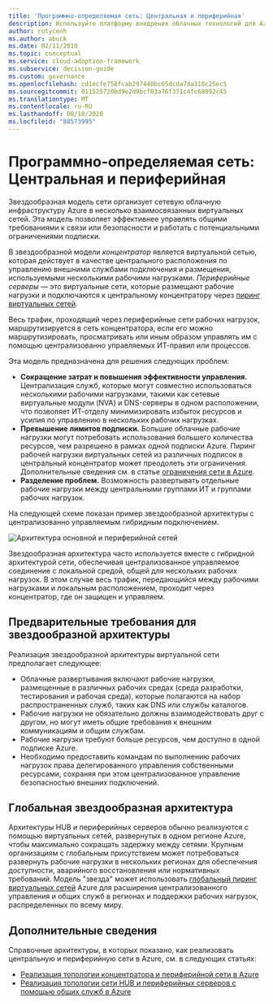 ```yaml
---
title: 'Программно-определяемая сеть: Центральная и периферийная'
description: Используйте платформу внедрения облачных технологий для Azure, чтобы узнать, как в центральных и периферийных сетях организована сетевая инфраструктура в несколько подключенных виртуальных сетей.
author: rotycenh
ms.author: abuck
ms.date: 02/11/2019
ms.topic: conceptual
ms.service: cloud-adoption-framework
ms.subservice: decision-guide
ms.custom: governance
ms.openlocfilehash: cd1ecfe758fcab297440bc65dcda7da310c25ec5
ms.sourcegitcommit: 011525720bd9e2d9bcf03a76f371c4fc68092c45
ms.translationtype: MT
ms.contentlocale: ru-RU
ms.lasthandoff: 08/18/2020
ms.locfileid: "88573995"
---
```

# <a name="software-defined-networking-hub-and-spoke"></a>Программно-определяемая сеть: Центральная и периферийная

Звездообразная модель сети организует сетевую облачную инфраструктуру Azure в несколько взаимосвязанных виртуальных сетей. Эта модель позволяет эффективнее управлять общими требованиями к связи или безопасности и работать с потенциальными ограничениями подписки.

В звездообразной модели _концентратор_ является виртуальной сетью, которая действует в качестве центрального расположения по управлению внешними службами подключения и размещения, используемыми несколькими рабочими нагрузками. _Периферийные серверы_ — это виртуальные сети, которые размещают рабочие нагрузки и подключаются к центральному концентратору через [пиринг виртуальных сетей](/azure/virtual-network/virtual-network-peering-overview).

Весь трафик, проходящий через периферийные сети рабочих нагрузок, маршрутизируется в сеть концентратора, если его можно маршрутизировать, просматривать или иным образом управлять им с помощью централизованно управляемых ИТ-правил или процессов.

Эта модель предназначена для решения следующих проблем:

- **Сокращение затрат и повышения эффективности управления.** Централизация служб, которые могут совместно использоваться несколькими рабочими нагрузками, такими как сетевые виртуальные модули (NVA) и DNS-серверы в одном расположении, что позволяет ИТ-отделу минимизировать избыток ресурсов и усилия по управлению в нескольких рабочих нагрузках.
- **Превышение лимитов подписки.** Большие облачные рабочие нагрузки могут потребовать использования большего количества ресурсов, чем разрешено в рамках одной подписки Azure. Пиринг рабочей нагрузки виртуальных сетей из различных подписок в центральный концентратор может преодолеть эти ограничения. Дополнительные сведения см. в статье [ограничения сети в Azure](/azure/azure-resource-manager/management/azure-subscription-service-limits#networking-limits).
- **Разделение проблем.** Возможность развертывать отдельные рабочие нагрузки между центральными группами ИТ и группами рабочих нагрузок.

На следующей схеме показан пример звездообразной архитектуры с централизованно управляемым гибридным подключением.

![Архитектура основной и периферийной сетей](/azure/architecture/reference-architectures/hybrid-networking/images/hub-spoke.png)

Звездообразная архитектура часто используется вместе с гибридной архитектурой сети, обеспечивая централизованное управляемое соединение с локальной средой, общей для нескольких рабочих нагрузок. В этом случае весь трафик, передающийся между рабочими нагрузками и локальным расположением, проходит через концентратор, где он защищен и управляем.

## <a name="hub-and-spoke-assumptions"></a>Предварительные требования для звездообразной архитектуры

Реализация звездообразной архитектуры виртуальной сети предполагает следующее:

- Облачные развертывания включают рабочие нагрузки, размещенные в различных рабочих средах (среда разработки, тестирования и рабочая среда), которые полагаются на набор распространенных служб, таких как DNS или службы каталогов.
- Рабочие нагрузки не обязательно должны взаимодействовать друг с другом, но могут иметь общие требования к внешним коммуникациям и общим службам.
- Рабочие нагрузки требуют больше ресурсов, чем доступно в одной подписке Azure.
- Необходимо предоставить командам по выполнению рабочих нагрузок права делегированного управления собственными ресурсами, сохраняя при этом централизованное управление безопасностью внешних подключений.

## <a name="global-hub-and-spoke"></a>Глобальная звездообразная архитектура

Архитектуры HUB и периферийных серверов обычно реализуются с помощью виртуальных сетей, развернутых в одном регионе Azure, чтобы максимально сокращать задержку между сетями. Крупным организациям с глобальным присутствием может потребоваться развернуть рабочие нагрузки в нескольких регионах для обеспечения доступности, аварийного восстановления или нормативных требований. Модель "звезда" может использовать [глобальный пиринг виртуальных сетей](/azure/virtual-network/virtual-network-peering-overview) Azure для расширения централизованного управления и общих служб в регионах и поддержки рабочих нагрузок, распределенных по всему миру.

## <a name="learn-more"></a>Дополнительные сведения

Справочные архитектуры, в которых показано, как реализовать центральную и периферийную сети в Azure, см. в следующих статьях:

- [Реализация топологии концентратора и периферийной сети в Azure](/azure/architecture/reference-architectures/hybrid-networking/hub-spoke)
- [Реализация топологии сети HUB и периферийных серверов с помощью общих служб в Azure](/azure/architecture/reference-architectures/hybrid-networking/shared-services)
